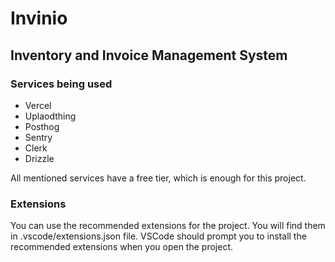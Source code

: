# Invinio

## Inventory and Invoice Management System

### Services being used

- Vercel
- Uplaodthing
- Posthog
- Sentry
- Clerk
- Drizzle

All mentioned services have a free tier, which is enough for this project.

### Extensions

You can use the recommended extensions for the project. You will find them in .vscode/extensions.json file. VSCode should prompt you to install the recommended extensions when you open the project.
